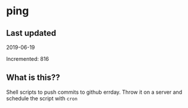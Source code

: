 # ping

## Last updated
2019-06-19

Incremented: 816

## What is this??
Shell scripts to push commits to github errday. Throw it on a server and schedule the script with `cron`
